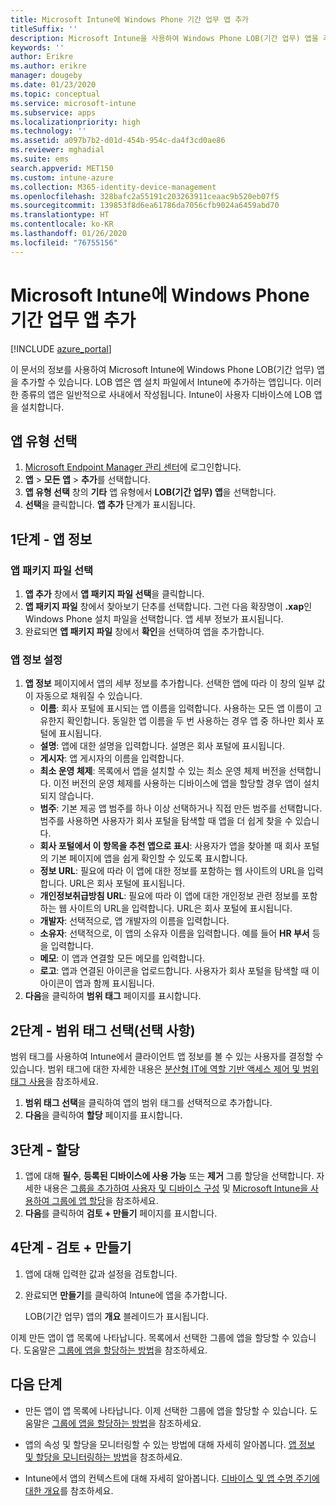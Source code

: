 ```yaml
---
title: Microsoft Intune에 Windows Phone 기간 업무 앱 추가
titleSuffix: ''
description: Microsoft Intune을 사용하여 Windows Phone LOB(기간 업무) 앱을 추가하는 방법을 알아봅니다.
keywords: ''
author: Erikre
ms.author: erikre
manager: dougeby
ms.date: 01/23/2020
ms.topic: conceptual
ms.service: microsoft-intune
ms.subservice: apps
ms.localizationpriority: high
ms.technology: ''
ms.assetid: a097b7b2-d01d-454b-954c-da4f3cd0ae86
ms.reviewer: mghadial
ms.suite: ems
search.appverid: MET150
ms.custom: intune-azure
ms.collection: M365-identity-device-management
ms.openlocfilehash: 328bafc2a55191c203263911ceaac9b520eb07f5
ms.sourcegitcommit: 139853f8d6ea61786da7056cfb9024a6459abd70
ms.translationtype: HT
ms.contentlocale: ko-KR
ms.lasthandoff: 01/26/2020
ms.locfileid: "76755156"
---
```

# <a name="add-a-windows-phone-line-of-business-app-to-microsoft-intune"></a>Microsoft Intune에 Windows Phone 기간 업무 앱 추가

[!INCLUDE [azure_portal](../includes/azure_portal.md)]

이 문서의 정보를 사용하여 Microsoft Intune에 Windows Phone LOB(기간 업무) 앱을 추가할 수 있습니다. LOB 앱은 앱 설치 파일에서 Intune에 추가하는 앱입니다. 이러한 종류의 앱은 일반적으로 사내에서 작성됩니다. Intune이 사용자 디바이스에 LOB 앱을 설치합니다. 

## <a name="select-the-app-type"></a>앱 유형 선택

1. [Microsoft Endpoint Manager 관리 센터](https://go.microsoft.com/fwlink/?linkid=2109431)에 로그인합니다.
2. **앱** > **모든 앱** > **추가**를 선택합니다.
3. **앱 유형 선택** 창의 **기타** 앱 유형에서 **LOB(기간 업무) 앱**을 선택합니다.
4. **선택**을 클릭합니다. **앱 추가** 단계가 표시됩니다.

## <a name="step-1---app-information"></a>1단계 - 앱 정보

### <a name="select-the-app-package-file"></a>앱 패키지 파일 선택

1. **앱 추가** 창에서 **앱 패키지 파일 선택**을 클릭합니다. 
2. **앱 패키지 파일** 창에서 찾아보기 단추를 선택합니다. 그런 다음 확장명이 **.xap**인 Windows Phone 설치 파일을 선택합니다.
   앱 세부 정보가 표시됩니다.
3. 완료되면 **앱 패키지 파일** 창에서 **확인**을 선택하여 앱을 추가합니다.

### <a name="set-app-information"></a>앱 정보 설정

1. **앱 정보** 페이지에서 앱의 세부 정보를 추가합니다. 선택한 앱에 따라 이 창의 일부 값이 자동으로 채워질 수 있습니다.
    - **이름**: 회사 포털에 표시되는 앱 이름을 입력합니다. 사용하는 모든 앱 이름이 고유한지 확인합니다. 동일한 앱 이름을 두 번 사용하는 경우 앱 중 하나만 회사 포털에 표시됩니다.
    - **설명**: 앱에 대한 설명을 입력합니다. 설명은 회사 포털에 표시됩니다.
    - **게시자**: 앱 게시자의 이름을 입력합니다.
    - **최소 운영 체제**: 목록에서 앱을 설치할 수 있는 최소 운영 체제 버전을 선택합니다. 이전 버전의 운영 체제를 사용하는 디바이스에 앱을 할당할 경우 앱이 설치되지 않습니다.
    - **범주**: 기본 제공 앱 범주를 하나 이상 선택하거나 직접 만든 범주를 선택합니다. 범주를 사용하면 사용자가 회사 포털을 탐색할 때 앱을 더 쉽게 찾을 수 있습니다.
    - **회사 포털에서 이 항목을 추천 앱으로 표시**: 사용자가 앱을 찾아볼 때 회사 포털의 기본 페이지에 앱을 쉽게 확인할 수 있도록 표시합니다.
    - **정보 URL**: 필요에 따라 이 앱에 대한 정보를 포함하는 웹 사이트의 URL을 입력합니다. URL은 회사 포털에 표시됩니다.
    - **개인정보취급방침 URL**: 필요에 따라 이 앱에 대한 개인정보 관련 정보를 포함하는 웹 사이트의 URL을 입력합니다. URL은 회사 포털에 표시됩니다.
    - **개발자**: 선택적으로, 앱 개발자의 이름을 입력합니다.
    - **소유자**: 선택적으로, 이 앱의 소유자 이름을 입력합니다. 예를 들어 **HR 부서** 등을 입력합니다.
    - **메모**: 이 앱과 연결할 모든 메모를 입력합니다.
    - **로고**: 앱과 연결된 아이콘을 업로드합니다. 사용자가 회사 포털을 탐색할 때 이 아이콘이 앱과 함께 표시됩니다.
2. **다음**을 클릭하여 **범위 태그** 페이지를 표시합니다.

## <a name="step-2---select-scope-tags-optional"></a>2단계 - 범위 태그 선택(선택 사항)
범위 태그를 사용하여 Intune에서 클라이언트 앱 정보를 볼 수 있는 사용자를 결정할 수 있습니다. 범위 태그에 대한 자세한 내용은 [분산형 IT에 역할 기반 액세스 제어 및 범위 태그 사용](../fundamentals/scope-tags.md)을 참조하세요.

1. **범위 태그 선택**을 클릭하여 앱의 범위 태그를 선택적으로 추가합니다. 
2. **다음**을 클릭하여 **할당** 페이지를 표시합니다.

## <a name="step-3---assignments"></a>3단계 - 할당

1. 앱에 대해 **필수**, **등록된 디바이스에 사용 가능** 또는 **제거** 그룹 할당을 선택합니다. 자세한 내용은 [그룹을 추가하여 사용자 및 디바이스 구성](~/fundamentals/groups-add.md) 및 [Microsoft Intune을 사용하여 그룹에 앱 할당](apps-deploy.md)을 참조하세요.
2. **다음**를 클릭하여 **검토 + 만들기** 페이지를 표시합니다. 

## <a name="step-4---review--create"></a>4단계 - 검토 + 만들기

1. 앱에 대해 입력한 값과 설정을 검토합니다.
2. 완료되면 **만들기**를 클릭하여 Intune에 앱을 추가합니다.

    LOB(기간 업무) 앱의 **개요** 블레이드가 표시됩니다.

이제 만든 앱이 앱 목록에 나타납니다. 목록에서 선택한 그룹에 앱을 할당할 수 있습니다. 도움말은 [그룹에 앱을 할당하는 방법](apps-deploy.md)을 참조하세요.

## <a name="next-steps"></a>다음 단계

- 만든 앱이 앱 목록에 나타납니다. 이제 선택한 그룹에 앱을 할당할 수 있습니다. 도움말은 [그룹에 앱을 할당하는 방법](apps-deploy.md)을 참조하세요.

- 앱의 속성 및 할당을 모니터링할 수 있는 방법에 대해 자세히 알아봅니다. [앱 정보 및 할당을 모니터링하는 방법](apps-monitor.md)을 참조하세요.

- Intune에서 앱의 컨텍스트에 대해 자세히 알아봅니다. [디바이스 및 앱 수명 주기에 대한 개요](../fundamentals/device-lifecycle.md)를 참조하세요.

